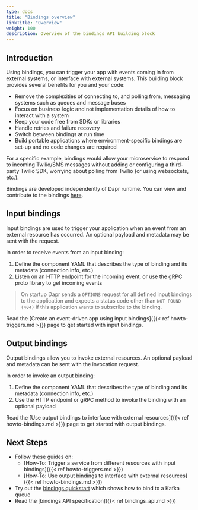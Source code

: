 ```yaml
---
type: docs
title: "Bindings overview"
linkTitle: "Overview"
weight: 100
description: Overview of the bindings API building block 
---
```


## Introduction

Using bindings, you can trigger your app with events coming in from external systems, or interface with external systems. This building block provides several benefits for you and your code:

- Remove the complexities of connecting to, and polling from, messaging systems such as queues and message buses
- Focus on business logic and not implementation details of how to interact with a system
- Keep your code free from SDKs or libraries
- Handle retries and failure recovery
- Switch between bindings at run time
- Build portable applications where environment-specific bindings are set-up and no code changes are required

For a specific example, bindings would allow your microservice to respond to incoming Twilio/SMS messages without adding or configuring a third-party Twilio SDK, worrying about polling from Twilio (or using websockets, etc.).

Bindings are developed independently of Dapr runtime. You can view and contribute to the bindings [here](https://github.com/dapr/components-contrib/tree/master/bindings).

## Input bindings

Input bindings are used to trigger your application when an event from an external resource has occurred.
An optional payload and metadata may be sent with the request.

In order to receive events from an input binding:

1. Define the component YAML that describes the type of binding and its metadata (connection info, etc.)
2. Listen on an HTTP endpoint for the incoming event, or use the gRPC proto library to get incoming events

> On startup Dapr sends a `OPTIONS` request for all defined input bindings to the application and expects a status code other than `NOT FOUND (404)` if this application wants to subscribe to the binding.

Read the [Create an event-driven app using input bindings]({{< ref howto-triggers.md >}}) page to get started with input bindings.

## Output bindings

Output bindings allow you to invoke external resources. An optional payload and metadata can be sent with the invocation request.

In order to invoke an output binding:

1. Define the component YAML that describes the type of binding and its metadata (connection info, etc.)
2. Use the HTTP endpoint or gRPC method to invoke the binding with an optional payload

Read the [Use output bindings to interface with external resources]({{< ref howto-bindings.md >}}) page to get started with output bindings.

## Next Steps
* Follow these guides on:
    * [How-To: Trigger a service from different resources with input bindings]({{< ref howto-triggers.md >}})
    * [How-To: Use output bindings to interface with external resources]({{< ref howto-bindings.md >}})
* Try out the [bindings quickstart](https://github.com/dapr/quickstarts/tree/master/bindings/README.md) which shows how to bind to a Kafka queue
* Read the [bindings API specification]({{< ref bindings_api.md >}})

